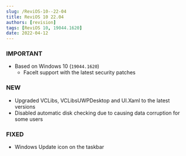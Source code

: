 ```yaml
---
slug: /ReviOS-10--22-04
title: ReviOS 10 22.04
authors: [revision]
tags: [ReviOS 10, 19044.1620]
date: 2022-04-12
---
```


### IMPORTANT
- Based on Windows 10 (`19044.1620`)
  - FaceIt support with the latest security patches 

### NEW
- Upgraded VCLibs, VCLibsUWPDesktop and UI.Xaml to the latest versions
- Disabled automatic disk checking due to causing data corruption for some users

### FIXED
- Windows Update icon on the taskbar